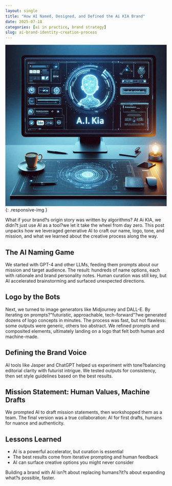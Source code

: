 ```yaml
---
layout: single
title: "How AI Named, Designed, and Defined the Ai KIA Brand"
date: 2025-07-18
categories: [ai in practice, brand strategy]
slug: ai-brand-identity-creation-process
---
```


![AI at work](/assets/blogs/ai-brand-identity-creation-process-1.jpg){: .responsive-img }

What if your brand?s origin story was written by algorithms? At Ai KIA, we didn?t just use AI as a tool?we let it take the wheel from day zero. This post unpacks how we leveraged generative AI to craft our name, logo, tone, and mission, and what we learned about the creative process along the way.

## The AI Naming Game
We started with GPT-4 and other LLMs, feeding them prompts about our mission and target audience. The result: hundreds of name options, each with rationale and brand personality notes. Human curation was still key, but AI accelerated brainstorming and surfaced unexpected directions.

## Logo by the Bots
Next, we turned to image generators like Midjourney and DALL-E. By iterating on prompts?"futuristic, approachable, tech-forward"?we generated dozens of logo concepts in minutes. The process was fast, but not flawless: some outputs were generic, others too abstract. We refined prompts and composited elements, ultimately landing on a logo that felt both human and machine-made.

## Defining the Brand Voice
AI tools like Jasper and ChatGPT helped us experiment with tone?balancing editorial clarity with futurist intrigue. We tested outputs for consistency, then set style guidelines based on the best results.

## Mission Statement: Human Values, Machine Drafts
We prompted AI to draft mission statements, then workshopped them as a team. The final version was a true collaboration: AI for first drafts, humans for nuance and authenticity.

## Lessons Learned
- AI is a powerful accelerator, but curation is essential
- The best results come from iterative prompting and human feedback
- AI can surface creative options you might never consider

Building a brand with AI isn?t about replacing humans?it?s about expanding what?s possible, faster.


